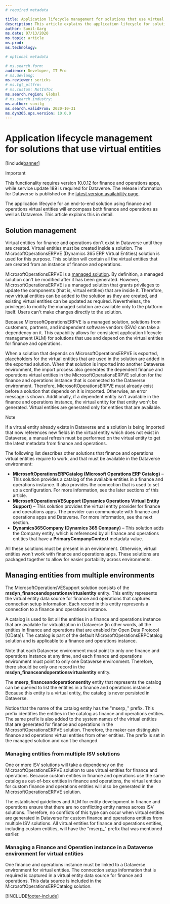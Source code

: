 ```yaml
---
# required metadata

title: Application lifecycle management for solutions that use virtual entities
description: This article explains the application lifecycle for solutions that use virtual entities for finance and operations.
author: Sunil-Garg
ms.date: 07/13/2020
ms.topic: article
ms.prod:
ms.technology: 

# optional metadata

# ms.search.form:
audience: Developer, IT Pro
# ms.devlang: 
ms.reviewer: sericks
# ms.tgt_pltfrm: 
# ms.custom: NotInToc
ms.search.region: Global
# ms.search.industry:
ms.author: sunilg
ms.search.validFrom: 2020-10-31
ms.dyn365.ops.version: 10.0.0
---
```


# Application lifecycle management for solutions that use virtual entities

[!include[banner](../includes/banner.md)]



> [!IMPORTANT]
> This functionality requires version 10.0.12 for finance and operations apps, while service update 189 is required for Dataverse. The release information for Dataverse is published on the [latest version availability page](/business-applications-release-notes/dynamics/released-versions/dynamics-365ce#all-version-availability).

The application lifecycle for an end-to-end solution using finance and operations virtual entities will encompass both finance and operations as well as Dataverse. This article explains this in detail.

## Solution management

Virtual entities for finance and operations don't exist in Dataverse until they are created. Virtual entities must be created inside a solution. The MicrosoftOperationsERPVE (Dynamics 365 ERP Virtual Entities) solution is used for this purpose. This solution will contain all the virtual entities that are created from an instance of finance and operations.

MicrosoftOperationsERPVE is a [managed solution](/powerapps/developer/common-data-service/introduction-solutions). By definition, a managed solution can't be modified after it has been generated. However, MicrosoftOperationsERPVE is a managed solution that grants privileges to update the components (that is, virtual entities) that are inside it. Therefore, new virtual entities can be added to the solution as they are created, and existing virtual entities can be updated as required. Nevertheless, the privileges to modify the managed solution are available only to the platform itself. Users can't make changes directly to the solution.

Because MicrosoftOperationsERPVE is a managed solution, solutions from customers, partners, and independent software vendors (ISVs) can take a dependency on it. This capability allows for consistent application lifecycle management (ALM) for solutions that use and depend on the virtual entities for finance and operations.

When a solution that depends on MicrosoftOperationsERPVE is exported, placeholders for the virtual entities that are used in the solution are added in the exported solution. When that solution is imported into another Dataverse environment, the import process also generates the dependent finance and operations virtual entities in the MicrosoftOperationsERPVE solution for the finance and operations instance that is connected to the Dataverse environment. Therefore, MicrosoftOperationsERPVE must already exist before a solution that depends on it is imported. Otherwise, an error message is shown. Additionally, if a dependent entity isn't available in the finance and operations instance, the virtual entity for that entity won't be generated. Virtual entities are generated only for entities that are available.

> [!NOTE]
> If a virtual entity already exists in Dataverse and a solution is being imported that now references new fields in the virtual entity which does not exist in Dataverse, a manual refresh must be performed on the virtual entity to get the latest metadata from finance and operations.

The following list describes other solutions that finance and operations virtual entities require to work, and that must be available in the Dataverse environment:

- **MicrosoftOperationsERPCatalog (Microsoft Operations ERP Catalog)** – This solution provides a catalog of the available entities in a finance and operations instance. It also provides the connection that is used to set up a configuration. For more information, see the later sections of this article.
- **MicrosoftOperationsVESupport (Dynamics Operations Virtual Entity Support)** – This solution provides the virtual entity provider for finance and operations apps. The provider can communicate with finance and operations apps and Dataverse. For more information, see the next section.
- **Dynamics365Company (Dynamics 365 Company)** – This solution adds the Company entity, which is referenced by all finance and operations entities that have a **PrimaryCompanyContext** metadata value.

All these solutions must be present in an environment. Otherwise, virtual entities won't work with finance and operations apps. These solutions are packaged together to allow for easier portability across environments.

## Managing entities from multiple environments

The MicrosoftOperationsVESupport solution consists of the **msdyn\_financeandoperationsvirtualentity** entity. This entity represents the virtual entity data source for finance and operations that captures connection setup information. Each record in this entity represents a connection to a finance and operations instance.

A catalog is used to list all the entities in a finance and operations instance that are available for virtualization in Dataverse (in other words, all the entities in finance and operations that are enabled for Open Data Protocol \[OData\]). The catalog is part of the default MicrosoftOperationsERPCatalog solution and is applicable to a finance and operations instance.

Note that each Dataverse environment must point to only one finance and operations instance at any time, and each finance and operations environment must point to only one Dataverse environment. Therefore, there should be only one record in the **msdyn\_financeandoperationsvirtualentity** entity.

The **mserp\_financeandoperationsentity** entity that represents the catalog can be queried to list the entities in a finance and operations instance. Because this entity is a virtual entity, the catalog is never persisted in Dataverse.

Notice that the name of the catalog entity has the "mserp\_" prefix. This prefix identifies the entities in the catalog as finance and operations entities. The same prefix is also added to the system names of the virtual entities that are generated for finance and operations in the MicrosoftOperationsERPVE solution. Therefore, the maker can distinguish finance and operations virtual entities from other entities. The prefix is set in the managed solution and can't be changed.

### Managing entities from multiple ISV solutions

One or more ISV solutions will take a dependency on the MicrosoftOperationsERPVE solution to use virtual entities for finance and operations. Because custom entities in finance and operations use the same catalog as out-of-box entities in finance and operations, the virtual entities for custom finance and operations entities will also be generated in the MicrosoftOperationsERPVE solution.

The established guidelines and ALM for entity development in finance and operations ensure that there are no conflicting entity names across ISV solutions. Therefore, no conflicts of this type can occur when virtual entities are generated in Dataverse for custom finance and operations entities from multiple ISV solutions. All virtual entities for finance and operations entities, including custom entities, will have the "mserp\_" prefix that was mentioned earlier.

### Managing a Finance and Operation instance in a Dataverse environment for virtual entities

One finance and operations instance must be linked to a Dataverse environment for virtual entities. The connection setup information that is required is captured in a virtual entity data source for finance and operations. This data source is included in the MicrosoftOperationsERPCatalog solution.


[!INCLUDE[footer-include](../../../includes/footer-banner.md)]
